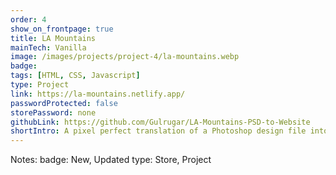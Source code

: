 ```yaml
---
order: 4
show_on_frontpage: true
title: LA Mountains
mainTech: Vanilla
image: /images/projects/project-4/la-mountains.webp
badge:
tags: [HTML, CSS, Javascript]
type: Project
link: https://la-mountains.netlify.app/
passwordProtected: false
storePassword: none
githubLink: https://github.com/Gulrugar/LA-Mountains-PSD-to-Website
shortIntro: A pixel perfect translation of a Photoshop design file into a fully functional and mobile responsive website.
---
```


Notes:
badge: New, Updated
type: Store, Project
